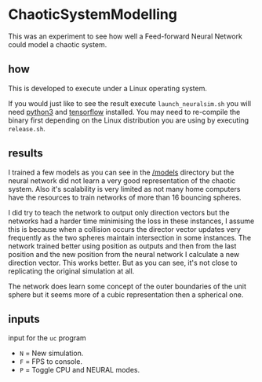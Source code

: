 # ChaoticSystemModelling
This was an experiment to see how well a Feed-forward Neural Network could model a chaotic system.

## how

This is developed to execute under a Linux operating system.

If you would just like to see the result execute `launch_neuralsim.sh` you will need [python3](https://www.python.org/downloads/) and [tensorflow](https://www.tensorflow.org/) installed. You may need to re-compile the binary first depending on the Linux distribution you are using by executing `release.sh`.

## results

I trained a few models as you can see in the [/models](models) directory but the neural network did not learn a very good representation of the chaotic system. Also it's scalability is very limited as not many home computers have the resources to train networks of more than 16 bouncing spheres.

I did try to teach the network to output only direction vectors but the networks had a harder time minimising the loss in these instances, I assume this is because when a collision occurs the director vector updates very frequently as the two spheres maintain intersection in some instances. The network trained better using position as outputs and then from the last position and the new position from the neural network I calculate a new direction vector. This works better. But as you can see, it's not close to replicating the original simulation at all.

The network does learn some concept of the outer boundaries of the unit sphere but it seems more of a cubic representation then a spherical one.

## inputs

input for the `uc` program
- `N` = New simulation.
- `F` = FPS to console.
- `P` = Toggle CPU and NEURAL modes.


